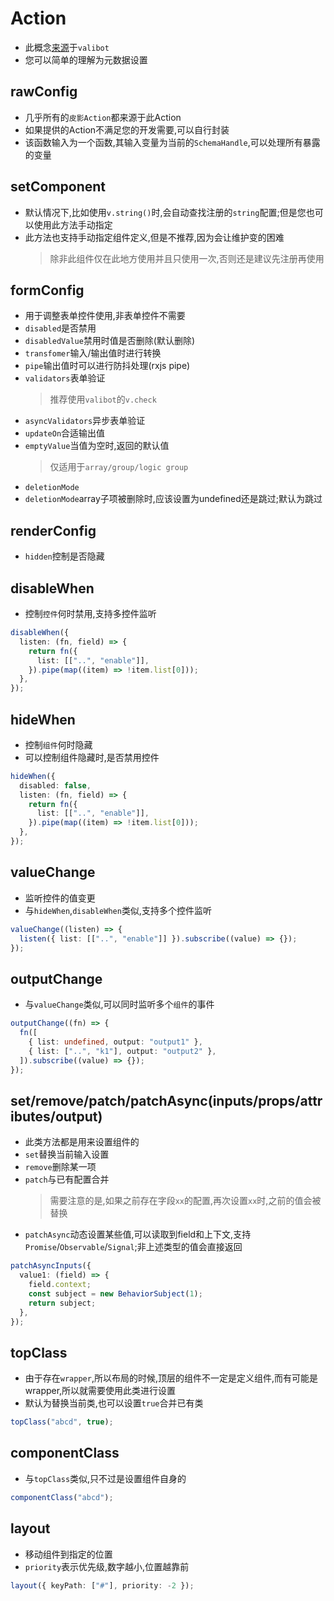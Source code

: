 # Action

- 此概念[来源](https://valibot.dev/guides/mental-model/)于`valibot`
- 您可以简单的理解为元数据设置

## rawConfig

- 几乎所有的`皮影Action`都来源于此Action
- 如果提供的Action不满足您的开发需要,可以自行封装
- 该函数输入为一个函数,其输入变量为当前的`SchemaHandle`,可以处理所有暴露的变量

## setComponent

- 默认情况下,比如使用`v.string()`时,会自动查找注册的`string`配置;但是您也可以使用此方法手动指定
- 此方法也支持手动指定组件定义,但是不推荐,因为会让维护变的困难
  > 除非此组件仅在此地方使用并且只使用一次,否则还是建议先注册再使用

## formConfig

- 用于调整表单控件使用,非表单控件不需要
- `disabled`是否禁用
- `disabledValue`禁用时值是否删除(默认删除)
- `transfomer`输入/输出值时进行转换
- `pipe`输出值时可以进行防抖处理(rxjs pipe)
- `validators`表单验证
  > 推荐使用`valibot`的`v.check`
- `asyncValidators`异步表单验证
- `updateOn`合适输出值
- `emptyValue`当值为空时,返回的默认值
  > 仅适用于`array/group/logic group`
- `deletionMode`
- `deletionMode`array子项被删除时,应该设置为undefined还是跳过;默认为跳过

## renderConfig

- `hidden`控制是否隐藏

## disableWhen

- 控制`控件`何时禁用,支持多控件监听

```typescript
disableWhen({
  listen: (fn, field) => {
    return fn({
      list: [["..", "enable"]],
    }).pipe(map((item) => !item.list[0]));
  },
});
```

## hideWhen

- 控制`组件`何时隐藏
- 可以控制组件隐藏时,是否禁用控件

```typescript
hideWhen({
  disabled: false,
  listen: (fn, field) => {
    return fn({
      list: [["..", "enable"]],
    }).pipe(map((item) => !item.list[0]));
  },
});
```

## valueChange

- 监听控件的值变更
- 与`hideWhen`,`disableWhen`类似,支持多个控件监听

```typescript
valueChange((listen) => {
  listen({ list: [["..", "enable"]] }).subscribe((value) => {});
});
```

## outputChange

- 与`valueChange`类似,可以同时监听多个`组件`的事件

```typescript
outputChange((fn) => {
  fn([
    { list: undefined, output: "output1" },
    { list: ["..", "k1"], output: "output2" },
  ]).subscribe((value) => {});
});
```

## set/remove/patch/patchAsync(inputs/props/attributes/output)

- 此类方法都是用来设置组件的
- `set`替换当前输入设置
- `remove`删除某一项
- `patch`与已有配置合并
  > 需要注意的是,如果之前存在字段`xx`的配置,再次设置`xx`时,之前的值会被替换
- `patchAsync`动态设置某些值,可以读取到field和上下文,支持`Promise`/`Observable`/`Signal`;非上述类型的值会直接返回

```typescript
patchAsyncInputs({
  value1: (field) => {
    field.context;
    const subject = new BehaviorSubject(1);
    return subject;
  },
});
```

## topClass

- 由于存在`wrapper`,所以布局的时候,顶层的组件不一定是定义组件,而有可能是wrapper,所以就需要使用此类进行设置
- 默认为替换当前类,也可以设置`true`合并已有类

```typescript
topClass("abcd", true);
```

## componentClass

- 与`topClass`类似,只不过是设置组件自身的

```typescript
componentClass("abcd");
```

## layout

- 移动组件到指定的位置
- `priority`表示优先级,数字越小,位置越靠前

```typescript
layout({ keyPath: ["#"], priority: -2 });
```
